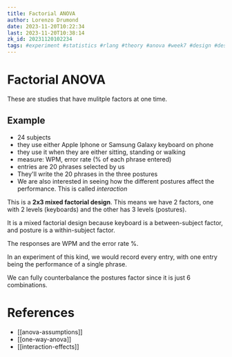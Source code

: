 ```yaml
---
title: Factorial ANOVA
author: Lorenzo Drumond
date: 2023-11-20T10:22:34
last: 2023-11-20T10:38:14
zk_id: 20231120102234
tags: #experiment #statistics #rlang #theory #anova #week7 #design #designing_running_and_analyzing_experiments #test #coursera
---
```



# Factorial ANOVA
These are studies that have mulitple factors at one time.

## Example
- 24 subjects
- they use either Apple Iphone or Samsung Galaxy keyboard on phone
- they use it when they are either sitting, standing or walking
- measure: WPM, error rate (% of each phrase entered)
- entries are 20 phrases selected by us
- They'll write the 20 phrases in the three postures
- We are also interested in seeing how the different postures affect the performance. This is called _interaction_


This is a __2x3 mixed factorial design__. This means we have 2 factors, one with 2 levels (keyboards) and the other has 3 levels (postures).

It is a mixed factorial design because keyboard is a between-subject factor, and posture is a within-subject factor.

The responses are WPM and the error rate %.

In an experiment of this kind, we would record every entry, with one entry being the performance of a single phrase.

We can fully counterbalance the postures factor since it is just 6 combinations.

# References
- [[anova-assumptions]]
- [[one-way-anova]]
- [[interaction-effects]]
